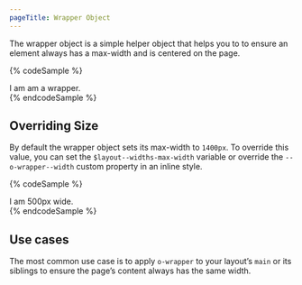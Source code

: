 ```yaml
---
pageTitle: Wrapper Object
---
```


The wrapper object is a simple helper object that helps you to to ensure an
element always has a max-width and is centered on the page.

{% codeSample %}

<div class="o-wrapper">
  I am am a wrapper.
</div>
{% endcodeSample %}

## Overriding Size

By default the wrapper object sets its max-width to `1400px`. To override this
value, you can set the `$layout--widths-max-width` variable or override the
`--o-wrapper--width` custom property in an inline style.

{% codeSample %}

<div class="o-wrapper" style="--o-wrapper--width: 500px">
  I am 500px wide.
</div>
{% endcodeSample %}

## Use cases

The most common use case is to apply `o-wrapper` to your layout’s `main` or
its siblings to ensure the page’s content always has the same width.
